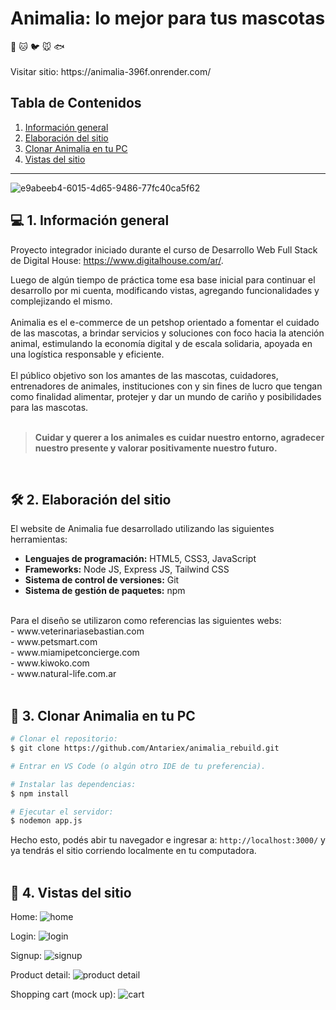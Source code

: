 <h1>Animalia: lo mejor para tus mascotas</h1>
🐶 🐱 🐦 🐭 🐟
<br>
<br>
Visitar sitio: https://animalia-396f.onrender.com/

## Tabla de Contenidos
1. <a href="#-1-informaci%C3%B3n-general">Información general</a>  
2. <a href="#%EF%B8%8F-2-elaboraci%C3%B3n-del-sitio">Elaboración del sitio</a>  
3. <a href="#-3-clonar-animalia-en-tu-pc">Clonar Animalia en tu PC</a>
4. <a href="#-4-Vistas-del-sitio">Vistas del sitio</a>
  
  ---  

![e9abeeb4-6015-4d65-9486-77fc40ca5f62](https://user-images.githubusercontent.com/100479971/164115117-5990176e-ac1e-4db5-927b-f222dafb2893.jpg)

<h2>💻 1. Información general</h2>

Proyecto integrador iniciado durante el curso de Desarrollo Web Full Stack de Digital House: https://www.digitalhouse.com/ar/.

Luego de algún tiempo de práctica tome esa base inicial para continuar el desarrollo por mi cuenta, modificando vistas, agregando funcionalidades y complejizando el mismo.
<br>
<br>
Animalia es el e-commerce de un petshop orientado a fomentar el cuidado de las mascotas, a brindar servicios y soluciones con foco hacia la atención animal, estimulando la economía digital y de escala solidaria, apoyada en una logística responsable y eficiente.
<br>
<br>
El público objetivo son los amantes de las mascotas, cuidadores, entrenadores de animales, instituciones con y sin fines de lucro que tengan como finalidad alimentar, protejer y dar un mundo de cariño y posibilidades para las mascotas.
<br> 
<br>
> **Cuidar y querer a los animales es cuidar nuestro entorno, agradecer nuestro presente y valorar positivamente nuestro futuro.**
<br>
<h2>🛠️ 2. Elaboración del sitio</h2>  
  
El website de Animalia fue desarrollado utilizando las siguientes herramientas:<br>
- **Lenguajes de programación:** HTML5, CSS3, JavaScript<br>
- **Frameworks:** Node JS, Express JS, Tailwind CSS<br>
- **Sistema de control de versiones:** Git<br>
- **Sistema de gestión de paquetes:** npm

<br>
Para el diseño se utilizaron como referencias las siguientes webs:<br>
- www.veterinariasebastian.com<br>  
- www.petsmart.com<br>  
- www.miamipetconcierge.com<br>  
- www.kiwoko.com<br>  
- www.natural-life.com.ar
<br>
<br>
<h2>👷 3. Clonar Animalia en tu PC</h2>

```bash
# Clonar el repositorio:
$ git clone https://github.com/Antariex/animalia_rebuild.git

# Entrar en VS Code (o algún otro IDE de tu preferencia).

# Instalar las dependencias:
$ npm install

# Ejecutar el servidor:
$ nodemon app.js

```

Hecho esto, podés abir tu navegador e ingresar a: `http://localhost:3000/` y ya tendrás el sitio corriendo localmente en tu computadora.
<br>
<br>
<h2>👀 4. Vistas del sitio</h2>

Home:
![home](https://github.com/Antariex/animalia_rebuild/assets/100479971/45b32ab5-22a5-4cd1-9b35-a408085a81e3)

Login:
![login](https://github.com/Antariex/animalia_rebuild/assets/100479971/4df9f480-a0e1-47b2-a6c2-4739736c7995)

Signup:
![signup](https://github.com/Antariex/animalia_rebuild/assets/100479971/24fff803-6e5e-4380-96cd-16b9c4301643)

Product detail:
![product detail](https://github.com/Antariex/animalia_rebuild/assets/100479971/8a2b9960-fb9c-4351-bab1-91fbdb845f0d)

Shopping cart (mock up):
![cart](https://github.com/Antariex/animalia_rebuild/assets/100479971/33393058-9767-496e-943c-7821a2afcd5f)

